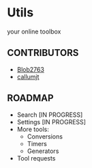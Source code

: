 # Utils
your online toolbox

## CONTRIBUTORS
- [Blob2763](https://github.com/Blob2763/)
- [callumjt](https://github.com/callumjt/)

## ROADMAP
- Search [IN PROGRESS]
- Settings [IN PROGRESS]
- More tools:
    - Conversions
    - Timers
    - Generators
- Tool requests
